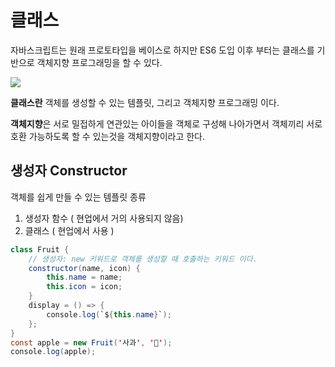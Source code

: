 # 클래스

자바스크립트는 원래 프로토타입을 베이스로 하지만 ES6 도입 이후 부터는 클래스를 기반으로 객체지향 프로그래밍을 할 수 있다.

![](https://i.esdrop.com/d/f/YYnCCNI1Zm/lpQOi1YtfE.png)

**클래스란** 객체를 생성할 수 있는 템플릿, 그리고 객체지향 프로그래밍 이다.

**객체지향**은 서로 밀접하게 연관있는 아이들을 객체로 구성해 나아가면서 객체끼리 서로 호환 가능하도록 할 수 있는것을 객체지향이라고 한다.

## 생성자 Constructor

객체를 쉽게 만들 수 있는 템플릿 종류

1. 생성자 함수 ( 현업에서 거의 사용되지 않음)
2. 클래스 ( 현업에서 사용 )

```java
class Fruit {
    // 생성자: new 키워드로 객체를 생성할 때 호출하는 키워드 이다.
    constructor(name, icon) {
        this.name = name;
        this.icon = icon;
    }
    display = () => {
        console.log(`${this.name}`);
    };
}
const apple = new Fruit('사과', '🍎');
console.log(apple);
```
